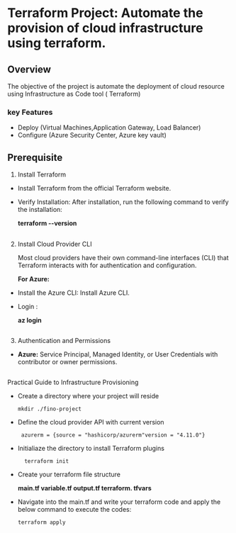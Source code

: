 # Terraform Project: Automate the provision of cloud infrastructure using terraform.

## **Overview**
The objective of the project is automate the deployment of cloud resource using Infrastructure as Code tool ( Terraform)

### ****key Features****
* Deploy (Virtual Machines,Application Gateway, Load Balancer)
* Configure (Azure Security Center, Azure key vault)

## Prerequisite 
1. Install Terraform

   
  * Install Terraform from the official Terraform website.
  * Verify Installation: After installation,    run the following command to verify the installation:
  
      **terraform --version**

##
2. Install Cloud Provider CLI

   Most cloud providers have their own command-line interfaces (CLI) that Terraform interacts with for authentication and configuration.

   **For Azure:**

* Install the Azure CLI: Install Azure CLI.
* Login :

    **az login**

##
 
3. Authentication and Permissions
* **Azure:** Service Principal, Managed Identity, or User Credentials with contributor or owner permissions.

## 
 Practical Guide to Infrastructure Provisioning

 * Create a directory where your project will reside
   
      
      
      
       mkdir ./fino-project
 * Define the cloud provider API with current version

        azurerm = {source = "hashicorp/azurerm"version = "4.11.0"}

  
  
  * Initialiaze the directory to install Terraform plugins

          terraform init
   
  * Create your terraform file structure
     
     
     
    **main.tf  variable.tf  output.tf terraform.
    tfvars** 
  
 * Navigate into the main.tf and write your terraform code          and apply the below command to execute the codes:

     

       terraform apply 